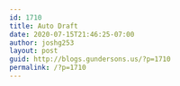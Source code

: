 ```yaml
---
id: 1710
title: Auto Draft
date: 2020-07-15T21:46:25-07:00
author: joshg253
layout: post
guid: http://blogs.gundersons.us/?p=1710
permalink: /?p=1710
---
```

